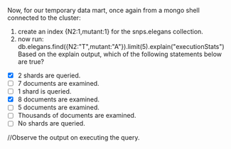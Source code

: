 Now, for our temporary data mart, once again from a mongo shell connected to the cluster:


1) create an index {N2:1,mutant:1} for the snps.elegans collection. 
2) now run:
db.elegans.find({N2:"T",mutant:"A"}).limit(5).explain("executionStats")
Based on the explain output, which of the following statements below are true?


- [X] 2 shards are queried.
- [ ] 7 documents are examined.
- [ ] 1 shard is queried.
- [X] 8 documents are examined.
- [ ] 5 documents are examined.
- [ ] Thousands of documents are examined.
- [ ] No shards are queried.

//Observe the output on executing the query.
